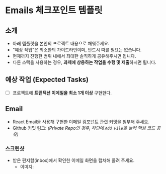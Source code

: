 # Emails 체크포인트 템플릿

## 소개

- 아래 템플릿을 본인의 프로젝트 내용으로 채워주세요.
- "예상 작업"은 최소한의 가이드라인이며, 반드시 따를 필요는 없습니다.
- 현재까지 진행한 범위 내에서 최대한 솔직하게 공유해주시면 됩니다.
- 다른 스택을 사용하는 경우, **과제에 상응하는 작업을 수행 및 제출**하시면 됩니다.

## 예상 작업 (Expected Tasks)

- [ ] 프로젝트에 **트랜잭션 이메일을 최소 1개 이상** 구현한다.

## Email

- React Email을 사용해 구현한 이메일 컴포넌트 관련 커밋을 첨부해 주세요.
- Github 커밋 링크: _(Private Repo인 경우, 하단에 `Add File`을 눌러 핵심 코드 공유)_

### 스크린샷

- 받은 편지함(inbox)에서 확인한 이메일 화면을 캡처해 올려 주세요.
  - 이미지:

